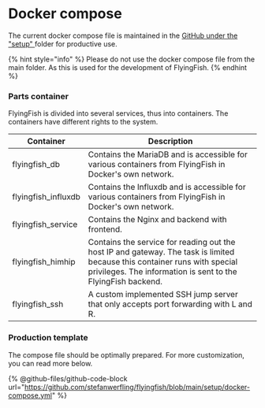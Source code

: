 # Docker compose

The current docker compose file is maintained in the [GitHub under the "setup" ](https://github.com/stefanwerfling/flyingfish/tree/main/setup)folder for productive use.&#x20;

{% hint style="info" %}
Please do not use the docker compose file from the main folder. As this is used for the development of FlyingFish.
{% endhint %}

### Parts container

FlyingFish is divided into several services, thus into containers. The containers have different rights to the system.

| Container            | Description                                                                                                                                                                               |
| -------------------- | ----------------------------------------------------------------------------------------------------------------------------------------------------------------------------------------- |
| flyingfish\_db       | Contains the MariaDB and is accessible for various containers from FlyingFish in Docker's own network.                                                                                    |
| flyingfish\_influxdb | Contains the Influxdb and is accessible for various containers from FlyingFish in Docker's own network.                                                                                   |
| flyingfish\_service  | Contains the Nginx and backend with frontend.                                                                                                                                             |
| flyingfish\_himhip   | Contains the service for reading out the host IP and gateway. The task is limited because this container runs with special privileges. The information is sent to the FlyingFish backend. |
| flyingfish\_ssh      | A custom implemented SSH jump server that only accepts port forwarding with L and R.                                                                                                      |

### Production template

The compose file should be optimally prepared. For more customization, you can read more below.

{% @github-files/github-code-block url="https://github.com/stefanwerfling/flyingfish/blob/main/setup/docker-compose.yml" %}



